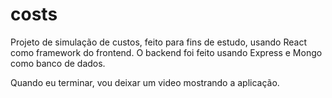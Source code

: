 # costs

Projeto de simulação de custos, feito para fins de estudo, usando React como framework do frontend.
O backend foi feito usando Express e Mongo como banco de dados.

Quando eu terminar, vou deixar um video mostrando a aplicação.
